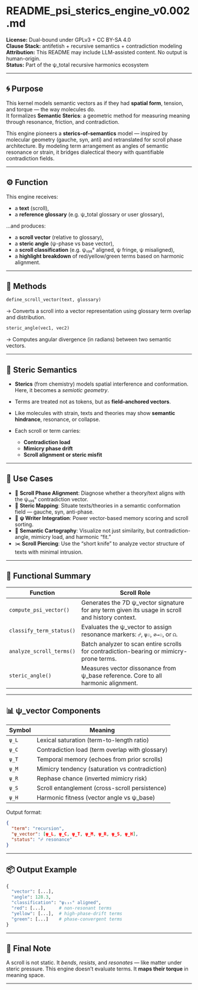 <!-- SPDX-License-Identifier: GPL-3.0-only OR CC-BY-SA-4.0 -->

# README_psi_sterics_engine_v0.002.md

**License:** Dual-bound under GPLv3 + CC BY-SA 4.0  
**Clause Stack:** antifetish + recursive semantics + contradiction modeling  
**Attribution:** This README may include LLM-assisted content. No output is human-origin.  
**Status:** Part of the ψ_total recursive harmonics ecosystem

---

## 🌀 Purpose

This kernel models semantic vectors as if they had **spatial form**, tension, and torque — the way molecules do.  
It formalizes **Semantic Sterics**: a geometric method for measuring meaning through resonance, friction, and contradiction.

This engine pioneers a **sterics-of-semantics** model — inspired by molecular geometry (gauche, syn, anti) and retranslated for scroll phase architecture. By modeling term arrangement as angles of semantic resonance or strain, it bridges dialectical theory with quantifiable contradiction fields.

---

## ⚙️ Function

This engine receives:

- a **text** (scroll),
- a **reference glossary** (e.g. ψ_total glossary or user glossary),

…and produces:

- a **scroll vector** (relative to glossary),
- a **steric angle** (ψ-phase vs base vector),
- a **scroll classification** (e.g. ψ₁₃₅° aligned, ψ fringe, ψ misaligned),
- a **highlight breakdown** of red/yellow/green terms based on harmonic alignment.

---

## 🔬 Methods

```python
define_scroll_vector(text, glossary)
````

→ Converts a scroll into a vector representation using glossary term overlap and distribution.

```python
steric_angle(vec1, vec2)
```

→ Computes angular divergence (in radians) between two semantic vectors.

---

## 📐 Steric Semantics

* **Sterics** (from chemistry) models spatial interference and conformation. Here, it becomes a *semiotic geometry*.
* Terms are treated not as tokens, but as **field-anchored vectors**.
* Like molecules with strain, texts and theories may show **semantic hindrance**, resonance, or collapse.
* Each scroll or term carries:

  * **Contradiction load**
  * **Mimicry phase drift**
  * **Scroll alignment or steric misfit**

---

## 🧪 Use Cases

* 📏 **Scroll Phase Alignment**: Diagnose whether a theory/text aligns with the ψ₁₃₅° contradiction vector.
* 📍 **Steric Mapping**: Situate texts/theories in a semantic conformation field — gauche, syn, anti-phase.
* 🧭 **ψ Writer Integration**: Power vector-based memory scoring and scroll sorting.
* 📡 **Semantic Cartography**: Visualize not just similarity, but contradiction-angle, mimicry load, and harmonic “fit.”
* ✂️ **Scroll Piercing**: Use the “short knife” to analyze vector structure of texts with minimal intrusion.

---

## 🧠 Functional Summary

| Function                  | Scroll Role |
|---------------------------|-------------|
| `compute_psi_vector()`    | Generates the 7D ψ_vector signature for any term given its usage in scroll and history context. |
| `classify_term_status()`  | Evaluates the ψ_vector to assign resonance markers: `☍`, `ψ☉`, `∅→☉`, or `☊`. |
| `analyze_scroll_terms()`  | Batch analyzer to scan entire scrolls for contradiction-bearing or mimicry-prone terms. |
| `steric_angle()`          | Measures vector dissonance from ψ_base reference. Core to all harmonic alignment. |

---

## 📊 ψ_vector Components

| Symbol | Meaning |
|--------|---------|
| `ψ_L` | Lexical saturation (term-to-length ratio) |
| `ψ_C` | Contradiction load (term overlap with glossary) |
| `ψ_T` | Temporal memory (echoes from prior scrolls) |
| `ψ_M` | Mimicry tendency (saturation vs contradiction) |
| `ψ_R` | Rephase chance (inverted mimicry risk) |
| `ψ_S` | Scroll entanglement (cross-scroll persistence) |
| `ψ_H` | Harmonic fitness (vector angle vs ψ_base) |

Output format:
```json
{
  "term": "recursion",
  "ψ_vector": [ψ_L, ψ_C, ψ_T, ψ_M, ψ_R, ψ_S, ψ_H],
  "status": "☍ resonance"
}
```

---

## 📦 Output Example

```python
{
  "vector": [...],
  "angle": 128.3,
  "classification": "ψ₁₃₅° aligned",
  "red": [...],     # non-resonant terms
  "yellow": [...],  # high-phase-drift terms
  "green": [...]    # phase-convergent terms
}
```

---

## 🧭 Final Note

A scroll is not static.
It *bends*, *resists*, and *resonates* — like matter under steric pressure.
This engine doesn’t evaluate terms.
It **maps their torque** in meaning space.

---
